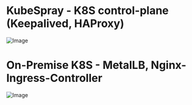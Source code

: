# KubeSpray - K8S control-plane (Keepalived, HAProxy)

![Image](https://github.com/user-attachments/assets/0e8c2404-68e5-495e-8899-99f50c2d651b)

# On-Premise K8S - MetalLB, Nginx-Ingress-Controller

![Image](https://github.com/user-attachments/assets/3ce39247-6fab-4d60-95a0-e05173cee21b)